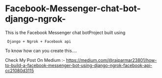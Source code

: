 # Facebook-Messenger-chat-bot-django-ngrok-

This is the Facebook Messenger chat botProject  built using 


     Django + Ngrok + Facebook api
     



To know how can you create this....

Check My Post On Medium :-
https://medium.com/@rajparmar23801/how-to-build-a-facebook-messenger-bot-using-django-ngrok-facebook-api-cc21080d3115
